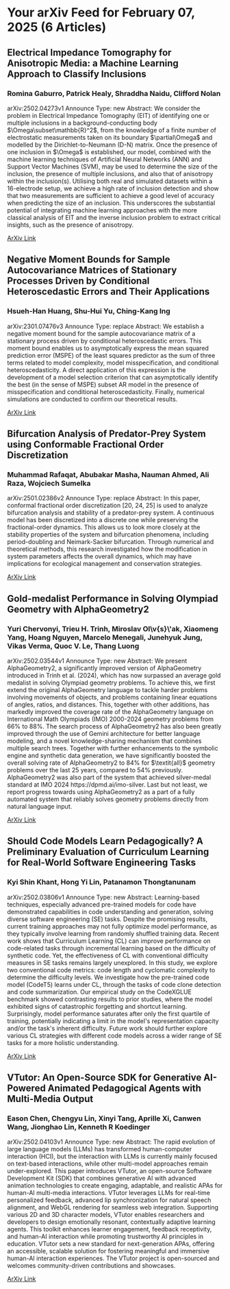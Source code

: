<h1>Your arXiv Feed for February 07, 2025 (6 Articles)</h1>
<h2>Electrical Impedance Tomography for Anisotropic Media: a Machine Learning Approach to Classify Inclusions</h2>
<h3>Romina Gaburro, Patrick Healy, Shraddha Naidu, Clifford Nolan</h3>
<p>arXiv:2502.04273v1 Announce Type: new 
Abstract: We consider the problem in Electrical Impedance Tomography (EIT) of identifying one or multiple inclusions in a background-conducting body $\Omega\subset\mathbb{R}^2$, from the knowledge of a finite number of electrostatic measurements taken on its boundary $\partial\Omega$ and modelled by the Dirichlet-to-Neumann (D-N) matrix. Once the presence of one inclusion in $\Omega$ is established, our model, combined with the machine learning techniques of Artificial Neural Networks (ANN) and Support Vector Machines (SVM), may be used to determine the size of the inclusion, the presence of multiple inclusions, and also that of anisotropy within the inclusion(s). Utilising both real and simulated datasets within a 16-electrode setup, we achieve a high rate of inclusion detection and show that two measurements are sufficient to achieve a good level of accuracy when predicting the size of an inclusion. This underscores the substantial potential of integrating machine learning approaches with the more classical analysis of EIT and the inverse inclusion problem to extract critical insights, such as the presence of anisotropy.</p>
<a href='https://arxiv.org/abs/2502.04273'>ArXiv Link</a>

<h2>Negative Moment Bounds for Sample Autocovariance Matrices of Stationary Processes Driven by Conditional Heteroscedastic Errors and Their Applications</h2>
<h3>Hsueh-Han Huang, Shu-Hui Yu, Ching-Kang Ing</h3>
<p>arXiv:2301.07476v3 Announce Type: replace 
Abstract: We establish a negative moment bound for the sample autocovariance matrix of a stationary process driven by conditional heteroscedastic errors. This moment bound enables us to asymptotically express the mean squared prediction error (MSPE) of the least squares predictor as the sum of three terms related to model complexity, model misspecification, and conditional heteroscedasticity. A direct application of this expression is the development of a model selection criterion that can asymptotically identify the best (in the sense of MSPE) subset AR model in the presence of misspecification and conditional heteroscedasticity. Finally, numerical simulations are conducted to confirm our theoretical results.</p>
<a href='https://arxiv.org/abs/2301.07476'>ArXiv Link</a>

<h2>Bifurcation Analysis of Predator-Prey System using Conformable Fractional Order Discretization</h2>
<h3>Muhammad Rafaqat, Abubakar Masha, Nauman Ahmed, Ali Raza, Wojciech Sumelka</h3>
<p>arXiv:2501.02386v2 Announce Type: replace 
Abstract: In this paper, conformal fractional order discretization [20, 24, 25] is used to analyze bifurcation analysis and stability of a predator-prey system. A continuous model has been discretized into a discrete one while preserving the fractional-order dynamics. This allows us to look more closely at the stability properties of the system and bifurcation phenomena, including period-doubling and Neimark-Sacker bifurcation. Through numerical and theoretical methods, this research investigated how the modification in system parameters affects the overall dynamics, which may have implications for ecological management and conservation strategies.</p>
<a href='https://arxiv.org/abs/2501.02386'>ArXiv Link</a>

<h2>Gold-medalist Performance in Solving Olympiad Geometry with AlphaGeometry2</h2>
<h3>Yuri Chervonyi, Trieu H. Trinh, Miroslav Ol\v{s}\'ak, Xiaomeng Yang, Hoang Nguyen, Marcelo Menegali, Junehyuk Jung, Vikas Verma, Quoc V. Le, Thang Luong</h3>
<p>arXiv:2502.03544v1 Announce Type: new 
Abstract: We present AlphaGeometry2, a significantly improved version of AlphaGeometry introduced in Trinh et al. (2024), which has now surpassed an average gold medalist in solving Olympiad geometry problems. To achieve this, we first extend the original AlphaGeometry language to tackle harder problems involving movements of objects, and problems containing linear equations of angles, ratios, and distances. This, together with other additions, has markedly improved the coverage rate of the AlphaGeometry language on International Math Olympiads (IMO) 2000-2024 geometry problems from 66% to 88%. The search process of AlphaGeometry2 has also been greatly improved through the use of Gemini architecture for better language modeling, and a novel knowledge-sharing mechanism that combines multiple search trees. Together with further enhancements to the symbolic engine and synthetic data generation, we have significantly boosted the overall solving rate of AlphaGeometry2 to 84% for $\textit{all}$ geometry problems over the last 25 years, compared to 54% previously. AlphaGeometry2 was also part of the system that achieved silver-medal standard at IMO 2024 https://dpmd.ai/imo-silver. Last but not least, we report progress towards using AlphaGeometry2 as a part of a fully automated system that reliably solves geometry problems directly from natural language input.</p>
<a href='https://arxiv.org/abs/2502.03544'>ArXiv Link</a>

<h2>Should Code Models Learn Pedagogically? A Preliminary Evaluation of Curriculum Learning for Real-World Software Engineering Tasks</h2>
<h3>Kyi Shin Khant, Hong Yi Lin, Patanamon Thongtanunam</h3>
<p>arXiv:2502.03806v1 Announce Type: new 
Abstract: Learning-based techniques, especially advanced pre-trained models for code have demonstrated capabilities in code understanding and generation, solving diverse software engineering (SE) tasks. Despite the promising results, current training approaches may not fully optimize model performance, as they typically involve learning from randomly shuffled training data. Recent work shows that Curriculum Learning (CL) can improve performance on code-related tasks through incremental learning based on the difficulty of synthetic code. Yet, the effectiveness of CL with conventional difficulty measures in SE tasks remains largely unexplored. In this study, we explore two conventional code metrics: code length and cyclomatic complexity to determine the difficulty levels. We investigate how the pre-trained code model (CodeT5) learns under CL, through the tasks of code clone detection and code summarization. Our empirical study on the CodeXGLUE benchmark showed contrasting results to prior studies, where the model exhibited signs of catastrophic forgetting and shortcut learning. Surprisingly, model performance saturates after only the first quartile of training, potentially indicating a limit in the model's representation capacity and/or the task's inherent difficulty. Future work should further explore various CL strategies with different code models across a wider range of SE tasks for a more holistic understanding.</p>
<a href='https://arxiv.org/abs/2502.03806'>ArXiv Link</a>

<h2>VTutor: An Open-Source SDK for Generative AI-Powered Animated Pedagogical Agents with Multi-Media Output</h2>
<h3>Eason Chen, Chengyu Lin, Xinyi Tang, Aprille Xi, Canwen Wang, Jionghao Lin, Kenneth R Koedinger</h3>
<p>arXiv:2502.04103v1 Announce Type: new 
Abstract: The rapid evolution of large language models (LLMs) has transformed human-computer interaction (HCI), but the interaction with LLMs is currently mainly focused on text-based interactions, while other multi-model approaches remain under-explored. This paper introduces VTutor, an open-source Software Development Kit (SDK) that combines generative AI with advanced animation technologies to create engaging, adaptable, and realistic APAs for human-AI multi-media interactions. VTutor leverages LLMs for real-time personalized feedback, advanced lip synchronization for natural speech alignment, and WebGL rendering for seamless web integration. Supporting various 2D and 3D character models, VTutor enables researchers and developers to design emotionally resonant, contextually adaptive learning agents. This toolkit enhances learner engagement, feedback receptivity, and human-AI interaction while promoting trustworthy AI principles in education. VTutor sets a new standard for next-generation APAs, offering an accessible, scalable solution for fostering meaningful and immersive human-AI interaction experiences. The VTutor project is open-sourced and welcomes community-driven contributions and showcases.</p>
<a href='https://arxiv.org/abs/2502.04103'>ArXiv Link</a>

